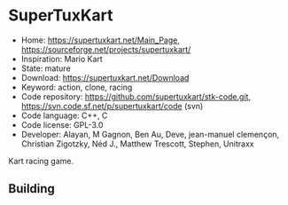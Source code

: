 # SuperTuxKart

- Home: https://supertuxkart.net/Main_Page, https://sourceforge.net/projects/supertuxkart/
- Inspiration: Mario Kart
- State: mature
- Download: https://supertuxkart.net/Download
- Keyword: action, clone, racing
- Code repository: https://github.com/supertuxkart/stk-code.git, https://svn.code.sf.net/p/supertuxkart/code (svn)
- Code language: C++, C
- Code license: GPL-3.0
- Developer: Alayan, M Gagnon, Ben Au, Deve, jean-manuel clemençon, Christian Zigotzky, Néd J., Matthew Trescott, Stephen, Unitraxx

Kart racing game.

## Building
